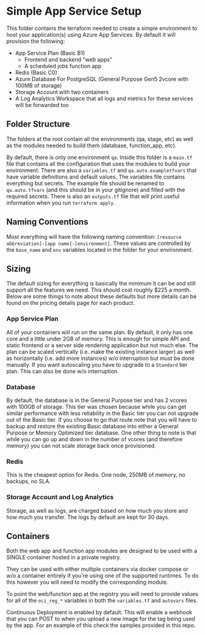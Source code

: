 # Simple App Service Setup
This folder contains the terraform needed to create a simple environment to host your application(s) using Azure App Services.  By default it will provision the following:
- App Service Plan (Basic B1)
    - Frontend and backend "web apps"
    - A scheduled jobs function app
- Redis (Basic C0)
- Azure Database For PostgreSQL (General Purpose Gen5 2vcore with 100MB of storage)
- Storage Account with two containers
- A Log Analytics Workspace that all logs and metrics for these services will be forwarded too

## Folder Structure
The folders at the root contain all the environments (qa, stage, etc) as well as the modules needed to build them (database, function_app, etc).  

By default, there is only one environment `qa`.  Inside this folder is a `main.tf` file that contains all the configuration that uses the modules to build your environment.  There are also a `variables.tf` and `qa.auto.exampletfvars` that have variable definitions and default values. The variables file contains everything but secrets.  The example file should be renamed to `qa.auto.tfvars` (and this should be in your gitignore) and filled with the required secrets.  There is also an `outputs.tf` file that will print useful information when you run `terraform apply`.

## Naming Conventions
Most everything will have the following naming convention: `[resource abbreviation]-[app name]-[environment]`.  These values are controlled by the `base_name` and `env` variables located in the folder for your environment.

## Sizing
The default sizing for everything is basically the minimum it can be and still support all the features we need. This should cost roughly $225 a month.  Below are some things to note about these defaults but more details can be found on the pricing details page for each product. 

### App Service Plan
All of your containers will run on the same plan.  By default, it only has one core and a little under 2GB of memory.  This is enough for simple API and static frontend or a server side rendering application but not much else.  The plan can be scaled vertically (i.e. make the existing instance larger) as well as horizontally (i.e. add more instances) w/o interruption but must be done manually.  If you want autoscaling you have to upgrade to a `Standard` tier plan.  This can also be done w/o interruption.

### Database
By default, the database is in the General Purpose tier and has 2 vcores with 100GB of storage.  This tier was chosen because while you can get similar performance with less reliability in the Basic tier you can not upgrade out of the Basic tier.  If you choose to go that route note that you will have to backup and restore the existing Basic database into either a General Purpose or Memory Optimized tier database.  One other thing to note is that while you can go up and down in the number of vcores (and therefore memory) you can not scale storage back once provisioned.

### Redis
This is the cheapest option for Redis.  One node, 250MB of memory, no backups, no SLA.

### Storage Account and Log Analytics
Storage, as well as logs, are charged based on how much you store and how much you transfer.  The logs by default are kept for 30 days.

## Containers
Both the web app and function app modules are designed to be used with a SINGLE container hosted in a private registry.

They can be used with either multiple containers via docker compose or w/o a container entirely if you're using one of the supported runtimes.  To do this however you will need to modify the corresponding module.

To point the web/function app at the registry you will need to provide values for all of the `oci_reg_*` variables in both the `variables.tf` and `autovars` files.  

Continuous Deployment is enabled by default.  This will enable a webhook that you can POST to when you upload a new image for the tag being used by the app.  For an example of this check the samples provided in this repo.